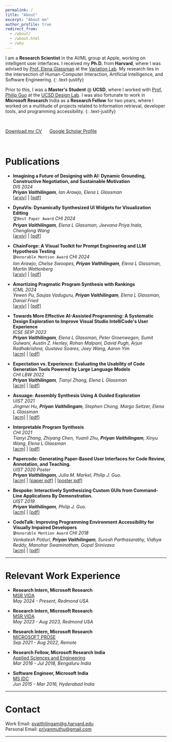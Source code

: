 ```yaml
---
permalink: /
title: "About"
excerpt: "About me"
author_profile: true
redirect_from: 
  - /about/
  - /about.html
  - /who
---
```

I am a **Research Scientist** in the AI/ML group at Apple, working on intelligent user interfaces. I received my **Ph.D.** from **Harvard**, where I was advised by [Prof. Elena Glassman](https://glassmanlab.seas.harvard.edu/glassman.html) at the [Variation Lab](https://glassmanlab.seas.harvard.edu/). My research lies in the intersection of Human-Computer Interaction, Artificial Intelligence, and Software Engineering.
{: .text-justify}  

Prior to this, I was a **Master's Student** @ **UCSD**, where I worked with [Prof. Philip Guo](https://pg.ucsd.edu/) at the [UCSD Design Lab](https://designlab.ucsd.edu/). I was also fortunate to work in **Microsoft Research** India as a **Research Fellow** for two years, where I worked on a multitude of projects related to Information retrieval, developer tools, and programming accessibility.
{: .text-justify}  

<br/>

[Download my CV](https://priyan.info/files/priyan_cv.pdf)  &nbsp;&nbsp;&nbsp;&nbsp;  [Google Scholar Profile](https://scholar.google.com/citations?hl=en&user=xVB9askAAAAJ&view_op=list_works&sortby=pubdate)

<br/>

Publications
====

* **Imagining a Future of Designing with AI: Dynamic Grounding, Constructive Negotiation, and Sustainable Motivation**    
 *DIS 2024*    
 ***Priyan Vaithilingam**, Ian Arawjo, Elena L Glassman*    
 [\[arxiv\]](https://arxiv.org/abs/2402.07342) | [\[pdf\]](https://arxiv.org/pdf/2402.07342)

* **DynaVis: Dynamically Synthesized UI Widgets for Visualization Editing**    
  `🏆Best Paper Award` *CHI 2024*    
 ***Priyan Vaithilingam**, Elena L Glassman, Jeevana Priya Inala, Chenglong Wang*    
 [\[arxiv\]](https://arxiv.org/abs/2401.10880) | [\[pdf\]](https://arxiv.org/pdf/2401.10880)

* **ChainForge: A Visual Toolkit for Prompt Engineering and LLM Hypothesis Testing**    
  `🎖️Honorable Mention Award` *CHI 2024*    
 *Ian Arawjo, Chelse Swoopes, **Priyan Vaithilingam**, Elena L Glassman, Martin Wattenberg*    
 [\[arxiv\]](https://arxiv.org/abs/2309.09128) | [\[pdf\]](https://arxiv.org/pdf/2309.09128)

* **Amortizing Pragmatic Program Synthesis with Rankings**    
  *ICML 2024*    
 *Yewen Pu, Saujas Vaduguru, **Priyan Vaithilingam**, Elena L Glassman, Daniel Fried*    
 [\[arxiv\]](https://arxiv.org/abs/2309.03225) | [\[pdf\]](https://arxiv.org/pdf/2309.03225)

* **Towards More Effective AI-Assisted Programming: A Systematic Design Exploration to Improve Visual Studio IntelliCode's User Experience**    
 *ICSE SEIP 2023*    
 ***Priyan Vaithilingam**, Elena L Glassman, Peter Groenwegen, Sumit Gulwani, Austin Z. Henley, Rohan Malpani, David Pugh, Arjun Radhakrishna, Gustavo Soares, Joey Wang, Aaron Yim*    
 [\[acm\]](https://ieeexplore.ieee.org/abstract/document/10172834) | [\[pdf\]](https://austinhenley.com/pubs/Vaithilingam2023ICSE_IntelliCode.pdf)
 
* **Expectation vs. Experience: Evaluating the Usability of Code Generation Tools Powered by Large Language Models**    
 *CHI LBW 2022*    
 ***Priyan Vaithilingam**, Tianyi Zhang, Elena L Glassman*    
 [\[acm\]](https://dl.acm.org/doi/abs/10.1145/3491101.3519665) | [\[pdf\]](https://tianyi-zhang.github.io/files/chi2022-lbw-copilot.pdf) 

* **Assuage: Assembly Synthesis Using A Guided Exploration**    
 *UIST 2021*    
 *Jingmei Hu, **Priyan Vaithilingam**, Stephen Chong, Margo Seltzer, Elena L Glassman*    
 [\[acm\]](https://dl.acm.org/doi/10.1145/3411764.3445646) | [\[pdf\]](https://priyan.info/files/assuage_uist2021.pdf) 

* **Interpretable Program Synthesis**    
 *CHI 2021*    
 *Tianyi Zhang, Zhiyang Chen, Yuanli Zhu, **Priyan Vaithilingam**, Xinyu Wang, Elena L Glassman*    
 [\[acm\]](https://dl.acm.org/doi/10.1145/3411764.3445646) | [\[pdf\]](https://priyan.info/files/ips_chi2021.pdf) 

* **Papercode: Generating Paper-Based User Interfaces for Code Review, Annotation, and Teaching.**    
 *UIST 2020 Poster*    
 ***Priyan Vaithilingam**, Julia M. Markel,  Philip J. Guo.*    
 [\[acm\]](https://dl.acm.org/doi/10.1145/3379350.3416191) | [\[paper pdf\]](https://priyan.info/files/uist20d-sub1069-i5.pdf) | [\[poster pdf\]](https://priyan.info/files/uist20d-sub1069-i6.pdf)  

* **Bespoke: Interactively Synthesizing Custom GUIs from Command-Line Applications By Demonstration.**    
 *UIST 2019*    
 ***Priyan Vaithilingam**, Philip J. Guo.*    
 [\[acm\]](https://dl.acm.org/doi/10.1145/3332165.3347944) | [\[pdf\]](https://priyan.info/files/Bespoke-synthesizing-GUIs-from-CLI-demonstrations_UIST-2019.pdf)  

* **CodeTalk: Improving Programming Environment Accessibility for Visually Impaired Developers**    
  `🎖️Honorable Mention Award` *CHI 2018*    
 *Venkatesh Potluri, **Priyan Vaithilingam**, Suresh Parthasarathy, Vidhya Reddy, Manohar Swaminathan, Gopal Srinivasa*    
 [\[acm\]](https://dl.acm.org/citation.cfm?id=3174192) | [\[pdf\]](https://priyan.info/files/CodeTalkPaper.pdf)  

---

Relevant Work Experience  
====
* **Research Intern, Microsoft Research**    
  [MSR VIDA](https://www.microsoft.com/en-us/research/group/vida/)    
  *May 2024 - Present, Redmond USA* 

* **Research Intern, Microsoft Research**    
  [MSR VIDA](https://www.microsoft.com/en-us/research/group/vida/)    
  *May 2023 - Aug 2023, Redmond USA*    
  
* **Research Intern, Microsoft Research**    
  [MICROSOFT PROSE](https://www.microsoft.com/en-us/research/group/prose/)    
  *Sep 2021 - Aug 2022, Remote*    
  
* **Research Fellow, Microsoft Research India**    
  [Applied Sciences and Engineering](https://www.microsoft.com/en-us/research/lab/microsoft-research-india/)    
  *Mar 2016 - Jul 2018, Bengaluru India*

* **Software Engineer, Microsoft India**    
  [MS IDC](https://www.microsoft.com/en-in/msidc)    
  *Jun 2015 - Mar 2016, Hyderabad India*
  
---

Contact
====
Work Email: [pvaithilingam@g.harvard.edu](mailto:pvaithilingam@g.harvard.edu)  
Personal Email: [priyanmuthu@gmail.com](mailto:priyanmuthu@gmail.com)  

---
